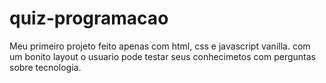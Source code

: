 # quiz-programacao

Meu primeiro projeto feito apenas com html, css e javascript vanilla. com um bonito layout o usuario pode testar seus conhecimetos com perguntas sobre tecnologia.
